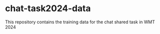 # chat-task2024-data
This repository contains the training data for the chat shared task in WMT 2024
